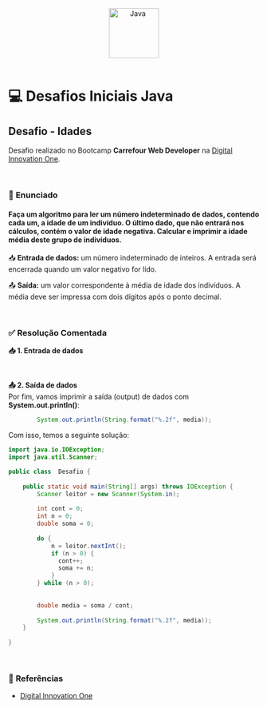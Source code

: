 <div align="center">
  <img alt="Java" height="100" src="https://raw.githubusercontent.com/FortAwesome/Font-Awesome/6.x/svgs/brands/java.svg">
</div>

<br>

# 💻 Desafios Iniciais Java

## Desafio - Idades
Desafio realizado no Bootcamp **Carrefour Web Developer** na [Digital Innovation One](https://www.dio.me/).

<br>

### 📝 **Enunciado**
#### **Faça um algoritmo para ler um número indeterminado de dados, contendo cada um, a idade de um indivíduo. O último dado, que não entrará nos cálculos, contém o valor de idade negativa. Calcular e imprimir a idade média deste grupo de indivíduos.**

📥 **Entrada de dados:** um número indeterminado de inteiros. A entrada será encerrada quando um valor negativo for lido.

📤 **Saída:** um valor correspondente à média de idade dos indivíduos.
A média deve ser impressa com dois dígitos após o ponto decimal.

<br>

### ✅ **Resolução Comentada**

**📥 1. Entrada de dados**<br>

<br>

**📤 2. Saída de dados**<br>
Por fim, vamos imprimir a saída (output) de dados com **System.out.println()**:
```java
		System.out.println(String.format("%.2f", media));
```

Com isso, temos a seguinte solução:
```java
import java.io.IOException;
import java.util.Scanner;

public class  Desafio {
	
    public static void main(String[] args) throws IOException {
        Scanner leitor = new Scanner(System.in);
        
        int cont = 0;
        int n = 0;
        double soma = 0;
        
        do {
            n = leitor.nextInt();
            if (n > 0) {
              cont++;
              soma += n;
            }
        } while (n > 0);
        
        
        double media = soma / cont;
        
        System.out.println(String.format("%.2f", media));
    }
	
}
```

<br>

### 🔎 **Referências**
- [Digital Innovation One](https://www.dio.me/)

<br>

